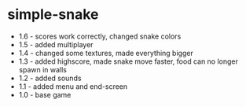 # simple-snake

* 1.6 - scores work correctly, changed snake colors
* 1.5 - added multiplayer
* 1.4 - changed some textures, made everything bigger
* 1.3 - added highscore, made snake move faster, food can no longer spawn in walls
* 1.2 - added sounds
* 1.1 - added menu and end-screen
* 1.0 - base game
